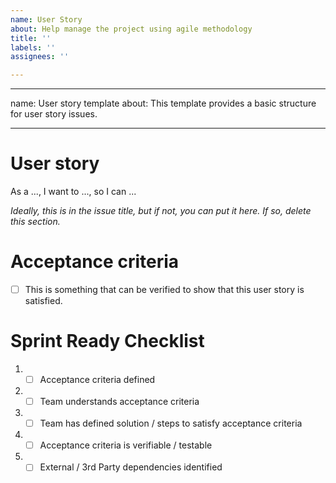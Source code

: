 ```yaml
---
name: User Story
about: Help manage the project using agile methodology
title: ''
labels: ''
assignees: ''

---
```


---
name: User story template
about: This template provides a basic structure for user story issues.

---

# User story
As a ..., I want to ..., so I can ...

*Ideally, this is in the issue title, but if not, you can put it here. If so, delete this section.*

# Acceptance criteria

- [ ] This is something that can be verified to show that this user story is satisfied.

# Sprint Ready Checklist 
1. - [ ] Acceptance criteria defined 
2. - [ ] Team understands acceptance criteria 
3. - [ ] Team has defined solution / steps to satisfy acceptance criteria 
4. - [ ] Acceptance criteria is verifiable / testable 
5. - [ ] External / 3rd Party dependencies identified
